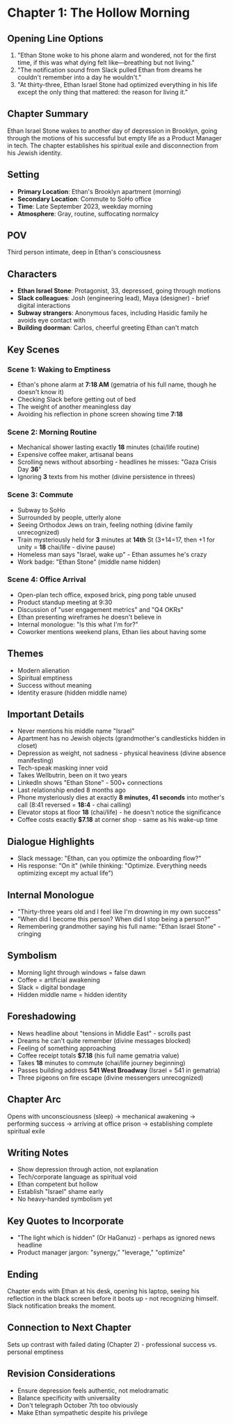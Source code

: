 # Chapter 1: The Hollow Morning

## Opening Line Options
1. "Ethan Stone woke to his phone alarm and wondered, not for the first time, if this was what dying felt like—breathing but not living."
2. "The notification sound from Slack pulled Ethan from dreams he couldn't remember into a day he wouldn't."
3. "At thirty-three, Ethan Israel Stone had optimized everything in his life except the only thing that mattered: the reason for living it."

## Chapter Summary
Ethan Israel Stone wakes to another day of depression in Brooklyn, going through the motions of his successful but empty life as a Product Manager in tech. The chapter establishes his spiritual exile and disconnection from his Jewish identity.

## Setting
- **Primary Location**: Ethan's Brooklyn apartment (morning)
- **Secondary Location**: Commute to SoHo office
- **Time**: Late September 2023, weekday morning
- **Atmosphere**: Gray, routine, suffocating normalcy

## POV
Third person intimate, deep in Ethan's consciousness

## Characters
- **Ethan Israel Stone**: Protagonist, 33, depressed, going through motions
- **Slack colleagues**: Josh (engineering lead), Maya (designer) - brief digital interactions
- **Subway strangers**: Anonymous faces, including Hasidic family he avoids eye contact with
- **Building doorman**: Carlos, cheerful greeting Ethan can't match

## Key Scenes

### Scene 1: Waking to Emptiness
- Ethan's phone alarm at **7:18 AM** (gematria of his full name, though he doesn't know it)
- Checking Slack before getting out of bed
- The weight of another meaningless day
- Avoiding his reflection in phone screen showing time **7:18**

### Scene 2: Morning Routine
- Mechanical shower lasting exactly **18** minutes (chai/life routine)
- Expensive coffee maker, artisanal beans
- Scrolling news without absorbing - headlines he misses: "Gaza Crisis Day **36**" 
- Ignoring **3** texts from his mother (divine persistence in threes)

### Scene 3: Commute
- Subway to SoHo
- Surrounded by people, utterly alone
- Seeing Orthodox Jews on train, feeling nothing (divine family unrecognized)
- Train mysteriously held for **3** minutes at **14th** St (3+14=17, then +1 for unity = **18** chai/life - divine pause)
- Homeless man says "Israel, wake up" - Ethan assumes he's crazy
- Work badge: "Ethan Stone" (middle name hidden)

### Scene 4: Office Arrival
- Open-plan tech office, exposed brick, ping pong table unused
- Product standup meeting at 9:30
- Discussion of "user engagement metrics" and "Q4 OKRs"
- Ethan presenting wireframes he doesn't believe in
- Internal monologue: "Is this what I'm for?"
- Coworker mentions weekend plans, Ethan lies about having some

## Themes
- Modern alienation
- Spiritual emptiness  
- Success without meaning
- Identity erasure (hidden middle name)

## Important Details
- Never mentions his middle name "Israel"
- Apartment has no Jewish objects (grandmother's candlesticks hidden in closet)
- Depression as weight, not sadness - physical heaviness (divine absence manifesting)
- Tech-speak masking inner void
- Takes Wellbutrin, been on it two years
- LinkedIn shows "Ethan Stone" - 500+ connections
- Last relationship ended 8 months ago
- Phone mysteriously dies at exactly **8 minutes, 41 seconds** into mother's call (8:41 reversed = **18:4** - chai calling)
- Elevator stops at floor **18** (chai/life) - he doesn't notice the significance
- Coffee costs exactly **$7.18** at corner shop - same as his wake-up time

## Dialogue Highlights
- Slack message: "Ethan, can you optimize the onboarding flow?"
- His response: "On it" (while thinking: "Optimize. Everything needs optimizing except my actual life")

## Internal Monologue
- "Thirty-three years old and I feel like I'm drowning in my own success"
- "When did I become this person? When did I stop being a person?"
- Remembering grandmother saying his full name: "Ethan Israel Stone" - cringing

## Symbolism
- Morning light through windows = false dawn
- Coffee = artificial awakening
- Slack = digital bondage
- Hidden middle name = hidden identity

## Foreshadowing
- News headline about "tensions in Middle East" - scrolls past
- Dreams he can't quite remember (divine messages blocked)
- Feeling of something approaching
- Coffee receipt totals **$7.18** (his full name gematria value)
- Takes **18** minutes to commute (chai/life journey beginning)
- Passes building address **541 West Broadway** (Israel = 541 in gematria)
- Three pigeons on fire escape (divine messengers unrecognized)

## Chapter Arc
Opens with unconsciousness (sleep) → mechanical awakening → performing success → arriving at office prison → establishing complete spiritual exile

## Writing Notes
- Show depression through action, not explanation
- Tech/corporate language as spiritual void
- Ethan competent but hollow
- Establish "Israel" shame early
- No heavy-handed symbolism yet

## Key Quotes to Incorporate
- "The light which is hidden" (Or HaGanuz) - perhaps as ignored news headline
- Product manager jargon: "synergy," "leverage," "optimize"

## Ending
Chapter ends with Ethan at his desk, opening his laptop, seeing his reflection in the black screen before it boots up - not recognizing himself. Slack notification breaks the moment.

## Connection to Next Chapter
Sets up contrast with failed dating (Chapter 2) - professional success vs. personal emptiness

## Revision Considerations
- Ensure depression feels authentic, not melodramatic
- Balance specificity with universality
- Don't telegraph October 7th too obviously
- Make Ethan sympathetic despite his privilege